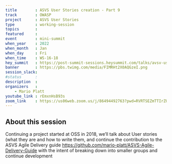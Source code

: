 ```yaml
---
title        : ASVS User Stories creation - Part 9
track        : OWASP
project      : ASVS User Stories
type         : working-session
topics       :
featured     :
event        : mini-summit
when_year    : 2022
when_month   : Jan
when_day     : Fri
when_time    : WS-16-18
hey_summit   : https://post-summit-sessions.heysummit.com/talks/avsv-user-stories-part-9/
banner       : https://pbs.twimg.com/media/FIMRHt2X0AQGzeI.png
session_slack:
#status      : 
description  :
organizers   :
    - Mario Platt
youtube_link : rEmxnHsB93s
zoom_link    : https://us06web.zoom.us/j/86494492763?pwd=RVRTSEZmTTIrZUdwbmNVYW1jaEU5dz09
---
```


## About this session
Continuing a project started at OSS in 2018, we’ll talk about User stories (what they are and how to write them, and continue the contribution to the ASVS Agile Delivery
guide https://github.com/mario-platt/ASVS-Agile-Delivery-Guide with the intent of breaking down into smaller groups and continue development
